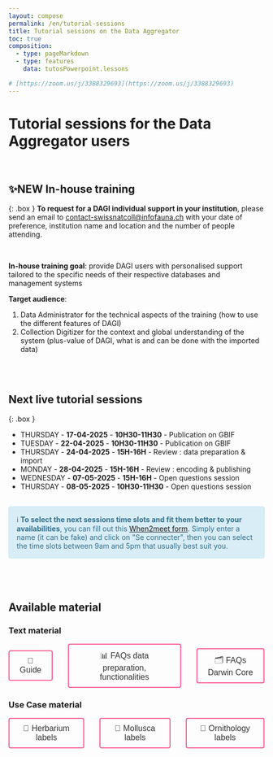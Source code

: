 ```yaml
---
layout: compose
permalink: /en/tutorial-sessions
title: Tutorial sessions on the Data Aggregator
toc: true
composition:
  - type: pageMarkdown
  - type: features
    data: tutosPowerpoint.lessons

# [https://zoom.us/j/3388329693](https://zoom.us/j/3388329693)
---
```


# Tutorial sessions for the Data Aggregator users

<br>

## ✨NEW In-house training

{: .box }
**To request for a DAGI individual support in your institution**, please send an email to [contact-swissnatcoll@infofauna.ch](mailto:contact-swissnatcoll@infofauna.ch) with your date of preference, institution name and location and the number of people attending.

<br>

**In-house training goal**: provide DAGI users with personalised support tailored to the specific needs of their respective databases and management systems

**Target audience**:
1. Data Administrator for the technical aspects of the training (how to use the different features of DAGI)
2. Collection Digitizer for the context and global understanding of the system (plus-value of DAGI, what is and can be done with the imported data)

<br>
<br>

## Next live tutorial sessions

{: .box }
- THURSDAY - **17-04-2025** - **10H30-11H30** - Publication on GBIF<br>
- TUESDAY - **22-04-2025** - **10H30-11H30** - Publication on GBIF<br>
- THURSDAY - **24-04-2025** - **15H-16H** - Review : data preparation & import<br>
- MONDAY - **28-04-2025** - **15H-16H** - Review : encoding & publishing<br>
- WEDNESDAY - **07-05-2025** - **15H-16H** - Open questions session<br>
- THURSDAY - **08-05-2025** - **10H30-11H30** - Open questions session<br>

<br>

<div style="padding: 15px; border: 1px solid transparent; border-color: transparent; margin-bottom: 20px; border-radius: 4px; color: #31708f; background-color: #d9edf7; border-color: #bce8f1;">
ℹ️ <strong>To select the next sessions time slots and fit them better to your availabilities</strong>, you can fill out this <a href='https://www.when2meet.com/?26382542-qnMyB' target="_blank" rel="noopener noreferrer">When2meet form</a>. Simply enter a name (it can be fake) and click on "Se connecter", then you can select the time slots between 9am and 5pm that usually best suit you.<br>
</div>

<br><br>

## Available material

### Text material

<div style="display: flex; justify-content: center; align-items: center; gap: 30px;">
  <a href="/en/how-to-publish-data" style="text-decoration: none;">
    <button style="padding: 10px 20px; font-size: 16px; border: 2px solid #FA5E97; border-radius: 4px; background-color: transparent; color: #333; cursor: pointer;"
            onmouseover="this.style.color='#FA5E97';"
            onmouseout="this.style.color='#333';">
      🥾 Guide
    </button>
  </a>
  <a href="/en/data-dwc" style="text-decoration: none;">
    <button style="padding: 10px 20px; font-size: 16px; border: 2px solid #FA5E97; border-radius: 4px; background-color: transparent; color: #333; cursor: pointer;"
            onmouseover="this.style.color='#FA5E97';"
            onmouseout="this.style.color='#333';">
      📊 FAQs data preparation, functionalities
    </button>
  </a>
  <a href="/en/data-aggregator-faqs" style="text-decoration: none;">
    <button style="padding: 10px 20px; font-size: 16px; border: 2px solid #FA5E97; border-radius: 4px; background-color: transparent; color: #333; cursor: pointer;"
            onmouseover="this.style.color='#FA5E97';"
            onmouseout="this.style.color='#333';">
      🗂️ FAQs Darwin Core
    </button>
  </a>
</div>

### Use Case material

<div style="display: flex; justify-content: center; align-items: center; gap: 30px;">
  <a href="/en/label-herbarium" style="text-decoration: none;">
    <button style="padding: 10px 20px; font-size: 16px; border: 2px solid #FA5E97; border-radius: 4px; background-color: transparent; color: #333; cursor: pointer;"
            onmouseover="this.style.color='#FA5E97';"
            onmouseout="this.style.color='#333';">
      🌷 Herbarium labels
    </button>
  </a>
  <a href="/en/label-mollusca" style="text-decoration: none;">
    <button style="padding: 10px 20px; font-size: 16px; border: 2px solid #FA5E97; border-radius: 4px; background-color: transparent; color: #333; cursor: pointer;"
            onmouseover="this.style.color='#FA5E97';"
            onmouseout="this.style.color='#333';">
      🐚 Mollusca labels
    </button>
  </a>
  <a href="/en/label-ornithology" style="text-decoration: none;">
    <button style="padding: 10px 20px; font-size: 16px; border: 2px solid #FA5E97; border-radius: 4px; background-color: transparent; color: #333; cursor: pointer;"
            onmouseover="this.style.color='#FA5E97';"
            onmouseout="this.style.color='#333';">
      🦉 Ornithology labels
    </button>
  </a>
</div>



<html lang="en">
<head>
  <meta charset="UTF-8">
  <meta name="viewport" content="width=device-width, initial-scale=1.0">
  <title>Back to Top Button</title>
  <style>
    /* Style for the Back to Top Button */
    #back-to-top {
      position: fixed;
      bottom: 40px;
      right: 120px;
      display: none;
      background-color: #fa5e97;
      color: white;
      text-align: center;
      padding: 5px;
      border-radius: 5px;
      font-size: 18px;
      cursor: pointer;
      z-index: 1000;
      width: 70px; /* Width for the rectangle */
      height: 50px; /* Height for the rectangle */
      line-height: 40px;
    }

    #back-to-top:hover {
      background-color: #fa5e97;
    }
  </style>
</head>

<body>

  <!-- Back to Top Button -->
  <a id="back-to-top" href="#" title="Back to top">Up</a>

  <script>
    // Show or hide the button when scrolling
    window.onscroll = function() {
      scrollFunction();
    };

    function scrollFunction() {
      var backToTopButton = document.getElementById("back-to-top");
      if (document.body.scrollTop > 20 || document.documentElement.scrollTop > 20) {
        backToTopButton.style.display = "block";
      } else {
        backToTopButton.style.display = "none";
      }
    }

    // Scroll to the top when the button is clicked
    document.getElementById("back-to-top").addEventListener("click", function(event) {
      event.preventDefault();
      document.body.scrollTop = 0; // For Safari
      document.documentElement.scrollTop = 0; // For Chrome, Firefox, IE, and Opera
    });
  </script>

</body>
</html>
